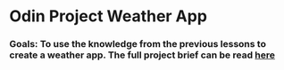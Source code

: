 # Odin Project Weather App

### Goals: To use the knowledge from the previous lessons to create a weather app. The full project brief can be read [here](https://www.theodinproject.com/lessons/node-path-javascript-weather-app)

